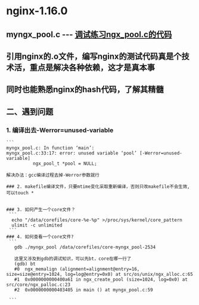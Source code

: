 
nginx-1.16.0
====
myngx_pool.c --- [调试练习ngx_pool.c的代码](https://wait.com)<br>
----


## 引用nginx的.o文件，编写nginx的测试代码真是个技术活，重点是解决各种依赖，这才是真本事

## 同时也能熟悉nginx的hash代码，了解其精髓



## 二、遇到问题
###  1. 编译出去-Werror=unused-variable   
    ```
    myngx_pool.c: In function ‘main’:
    myngx_pool.c:33:17: error: unused variable ‘pool’ [-Werror=unused-variable]
              ngx_pool_t *pool = NULL; 

    解决办法：gcc编译过程去掉-Werror参数就行
   ```
### 2. makefile编译文件，只要mtime变化采取重新编译，否则只改makefile不会生效,可以touch *


### 3. 如何产生一个core文件？
    ```
     echo "/data/corefiles/core-%e-%p" >/proc/sys/kernel/core_pattern
     ulimit -c unlimited 
    ```
### 4. 如何查看一个core文件?
    ``` 
      gdb ./myngx_pool /data/corefiles/core-myngx_pool-2534

      这里又涉及到gdb的调试知识，可以先bt，core在哪一行了
      (gdb) bt
      #0  ngx_memalign (alignment=alignment@entry=16, size=size@entry=1024, log=log@entry=0x0) at src/os/unix/ngx_alloc.c:65
      #1  0x0000000000400a61 in ngx_create_pool (size=1024, log=0x0) at src/core/ngx_palloc.c:23
      #2  0x0000000000403405 in main () at myngx_pool.c:59

    ```
